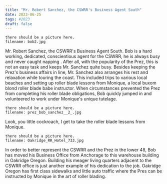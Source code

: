 ```yaml
---
title: "Mr. Robert Sanchez, the CSWRR's Business Agent South"
date: 2023-06-25
tags: #2023
draft: false
---
```


```
there should be a picture here.
filename: bob2.jpg
```

Mr. Robert Sanchez, the CSWRR's Business Agent South.  Bob is a hard working, dedicated, conscientious agent for the CSWRR, he is always busy and never caught napping . After all, with the popularity of the Prez, this is not an easy task and keeps Mr. Sanchez quite busy.  Besides keeping the Prez's business affairs in line, Mr. Sanchez also arranges his rest and relaxation while touring the coast. This included trips to various local beaches and setting up roller blade lessons from Monique, a local buxom blond roller blade babe instructor. When circumstances prevented the Prez from completing his roller blade obligations, Bob quickly jumped in and volunteered to work under Monique's unique tutelage.

```
there should be a picture here.
filename: prez_bob_sanchez__2_.jpg
```

Look, you little cockroach, I get to take the  roller blade lessons from Monique.

```
there should be a picture here.
filename: Oakridge_RR_Hotel_733.jpg
```

In order to better represent the CSWRR and the Prez in the lower 48, Bob has moved his Business Office from Anchorage to this warehouse building in Oakridge Oregon.  Building his meager living quarters adjacent to the CSWRR office is just another example of his dedication to the job.  Oakridge Oregon has first class sidewalks and little auto traffic where the Pres can be instructed by Monique in the art of roller blading.